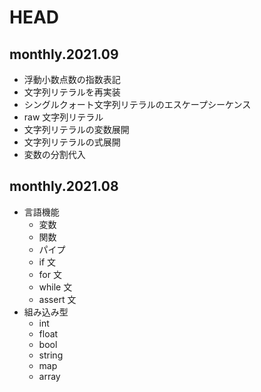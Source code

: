 HEAD
=================

monthly.2021.09
---------------

- 浮動小数点数の指数表記
- 文字列リテラルを再実装
- シングルクォート文字列リテラルのエスケープシーケンス
- raw 文字列リテラル
- 文字列リテラルの変数展開
- 文字列リテラルの式展開
- 変数の分割代入

monthly.2021.08
---------------

- 言語機能
    - 変数
    - 関数
    - パイプ
    - if 文
    - for 文
    - while 文
    - assert 文
- 組み込み型
    - int
    - float
    - bool
    - string
    - map
    - array
